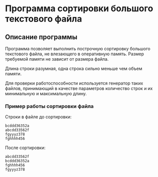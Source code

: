 # Программа сортировки большого текстового файла

## Описание программы
Программа позволяет выполнить построчную сортировку большого текстового файла, не влезающего в оперативную память.
Размер требуемой памяти не зависит от размера файла.

Длина строки разумная, одна строка сильно меньше чем объем памяти.

Для проверки работоспособности используется генератор таких файлов, принимающий в качестве параметров количество строк и их минимальную и максимальную длину.

### Пример работы сортировки файла
Строки в файле до сортировки:
```
bcddd36352a
abcdd33562f
fgyyyz378
fghhhh456
```

После сортировки:
```
abcdd33562f
bcddd36352a
fghhhh456
fgyyyz378
```